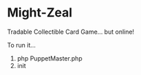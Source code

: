 Might-Zeal
==========

Tradable Collectible Card Game... but online!

To run it...

1. php PuppetMaster.php
2. init
